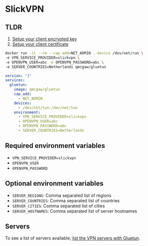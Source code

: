 # SlickVPN

## TLDR

1. [Setup your client encrypted key](../advanced/openvpn-client-encrypted-key.md)
1. [Setup your client certificate](../advanced/openvpn-client-certificate.md)

```sh
docker run -it --rm --cap-add=NET_ADMIN --device /dev/net/run \
-e VPN_SERVICE_PROVIDER=slickvpn \
-e OPENVPN_USER=abc -e OPENVPN_PASSWORD=abc \
-e SERVER_COUNTRIES=Netherlands qmcgaw/gluetun
```

```yml
version: "3"
services:
  gluetun:
    image: qmcgaw/gluetun
    cap_add:
      - NET_ADMIN
    devices:
      - /dev/net/tun:/dev/net/tun
    environment:
      - VPN_SERVICE_PROVIDER=slickvpn
      - OPENVPN_USER=abc
      - OPENVPN_PASSWORD=abc
      - SERVER_COUNTRIES=Netherlands
```

## Required environment variables

- `VPN_SERVICE_PROVIDER=slickvpn`
- `OPENVPN_USER`
- `OPENVPN_PASSWORD`

## Optional environment variables

- `SERVER_REGIONS`: Comma separated list of regions
- `SERVER_COUNTRIES`: Comma separated list of countries
- `SERVER_CITIES`: Comma separated list of cities
- `SERVER_HOSTNAMES`: Comma separated list of server hostnames

## Servers

To see a list of servers available, [list the VPN servers with Gluetun](../servers.md#list-of-vpn-servers).
